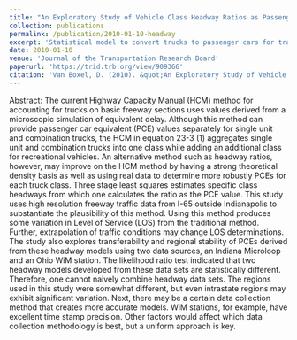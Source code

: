 ```yaml
---
title: "An Exploratory Study of Vehicle Class Headway Ratios as Passenger Car Equivalence Values Using Three Stage Least Squares Estimation"
collection: publications
permalink: /publication/2010-01-10-headway
excerpt: 'Statistical model to convert trucks to passenger cars for traffic calculations'
date: 2010-01-10
venue: 'Journal of the Transportation Research Board'
paperurl: 'https://trid.trb.org/view/909366'
citation: 'Van Boxel, D. (2010). &quot;An Exploratory Study of Vehicle Class Headway Ratios as Passenger Car Equivalence Values Using Three Stage Least Squares Estimation&quot; <i>Journal of the Transportation Research Board</i>.'
---
```


Abstract:
The current Highway Capacity Manual (HCM) method for accounting for trucks on basic freeway sections uses values derived from a microscopic simulation of equivalent delay. Although this method can provide passenger car equivalent (PCE) values separately for single unit and combination trucks, the HCM in equation 23-3 (1) aggregates single unit and combination trucks into one class while adding an additional class for recreational vehicles. An alternative method such as headway ratios, however, may improve on the HCM method by having a strong theoretical density basis as well as using real data to determine more robustly PCEs for each truck class. Three stage least squares estimates specific class headways from which one calculates the ratio as the PCE value. This study uses high resolution freeway traffic data from I-65 outside Indianapolis to substantiate the plausibility of this method. Using this method produces some variation in Level of Service (LOS) from the traditional method. Further, extrapolation of traffic conditions may change LOS determinations. The study also explores transferability and regional stability of PCEs derived from these headway models using two data sources, an Indiana Microloop and an Ohio WiM station. The likelihood ratio test indicated that two headway models developed from these data sets are statistically different. Therefore, one cannot naively combine headway data sets. The regions used in this study were somewhat different, but even intrastate regions may exhibit significant variation. Next, there may be a certain data collection method that creates more accurate models. WiM stations, for example, have excellent time stamp precision. Other factors would affect which data collection methodology is best, but a uniform approach is key.

